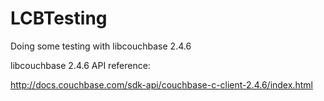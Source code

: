 # LCBTesting
Doing some testing with libcouchbase 2.4.6

libcouchbase 2.4.6 API reference:

http://docs.couchbase.com/sdk-api/couchbase-c-client-2.4.6/index.html

